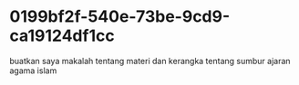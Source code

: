 # 0199bf2f-540e-73be-9cd9-ca19124df1cc
buatkan saya makalah tentang materi dan kerangka tentang sumbur ajaran agama islam
